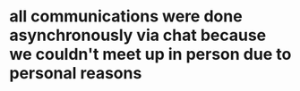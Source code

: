 # all communications were done asynchronously via chat because we couldn't meet up in person due to personal reasons
